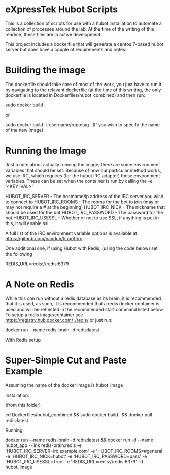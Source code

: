 eXpressTek Hubot Scripts
==========================

This is a collection of scripts for use with a hubot installation to automate a
collection of processes around the lab. At the time of the writing of this readme,
these files are in active development.

This project includes a dockerfile that will generate a centos 7-based hubot server
but does have a couple of requirements and notes:

Building the image
==================

The dockerfile should take care of most of the work, you just have to run it by navigating to the relavant dockerfile (at the time of this writing, the only dockerfile is located in Dockerfiles/hubot_combined) and then run:

sudo docker build .

or 

sudo docker build -t username/repo:tag . (If you wish to specify the name of the new image)

Running the Image
=================

Just a note about actually running the image, there are some environment variables that should be set. Because of how our particular method works, we use IRC, which requires (for the hubot IRC adapter) these environment variables. These can be set when the container is run by calling the -e '<KEY=VAL>'

HUBOT\_IRC\_SERVER - The hostname/ip address of the IRC server you wish to connect to 
HUBOT\_IRC\_ROOMS - The rooms for the bot to join (may or may not require a # at the beginning)
HUBOT\_IRC\_NICK - The nickname that should be used for the bot
HUBOT\_IRC\_PASSWORD - The password for the bot
HUBOT\_IRC\_USESSL - Whether or not to use SSL, if anything is put in this, it will enable ssl

A full list of the IRC environment variable options is available at https://github.com/nandub/hubot-irc

One additional one, if using Hubot with Redis, (using the code below) set the following

REDIS_URL=redis://redis:6379

A Note on Redis
===============

While this can run without a redis database as its brain, it is recommended that it
is used, as such, it is recommended that a redis docker container is used and will be
reflected in the recommended start command listed below. To setup a redis
image/container see https://registry.hub.docker.com/_/redis/ or just run:

docker run --name redis-brain -d redis:latest

With Redis setup

Super-Simple Cut and Paste Example
==========================

Assuming the name of the docker image is hubot\_image

Installation:

(from this folder)

cd Dockerfiles/hubot_combined && sudo docker build . && docker pull redis:latest

Running:

docker run --name redis-brain -d redis:latest && docker run -d --name hubot\_app --link redis-brain:redis -e 'HUBOT\_IRC\_SERVER=irc.example.com' -e 'HUBOT\_IRC\_ROOMS=#general' -e 'HUBOT\_IRC\_NICK=hubot' -e 'HUBOT\_IRC\_PASSWORD=pass' -e 'HUBOT\_IRC\_USESSL=True' -e 'REDIS_URL=redis://redis:6379' -d hubot\_image